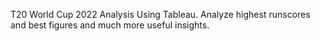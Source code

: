 T20 World Cup 2022 Analysis Using Tableau.
Analyze highest runscores and best figures and much more useful insights.
